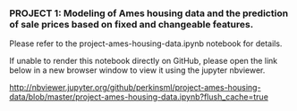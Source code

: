 ### PROJECT 1: Modeling of Ames housing data and the prediction of sale prices based on fixed and changeable features.

Please refer to the project-ames-housing-data.ipynb notebook for details.  

If unable to render this notebook directly on GitHub, please open the link below in a new browser window to view it using 
the jupyter nbviewer.

http://nbviewer.jupyter.org/github/perkinsml/project-ames-housing-data/blob/master/project-ames-housing-data.ipynb?flush_cache=true


